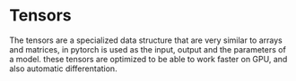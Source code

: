 # Tensors
The tensors are a specialized data structure that are very similar to arrays and matrices, in pytorch is used as the input, output and the parameters of a model.
these tensors are optimized to be able to work faster on GPU, and also automatic differentation.

